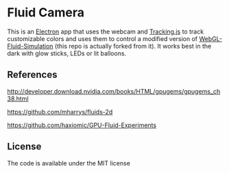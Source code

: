 # Fluid Camera

This is an [Electron](https://electronjs.org/) app that uses the webcam and [Tracking.js](https://trackingjs.com/) to track customizable colors and uses them to control a modified version of [WebGL-Fluid-Simulation](https://paveldogreat.github.io/WebGL-Fluid-Simulation/) (this repo is actually forked from it).  It works best in the dark with glow sticks, LEDs or lit balloons.

## References

http://developer.download.nvidia.com/books/HTML/gpugems/gpugems_ch38.html

https://github.com/mharrys/fluids-2d

https://github.com/haxiomic/GPU-Fluid-Experiments

## License

The code is available under the MIT license
